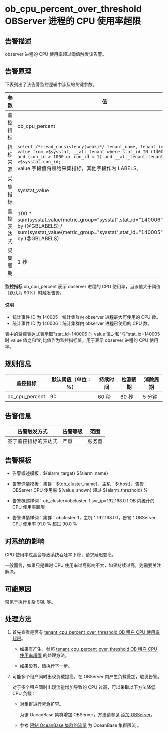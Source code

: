 # ob_cpu_percent_over_threshold OBServer 进程的 CPU 使用率超限

## 告警描述

observer 进程的 CPU 使用率超过阈值触发该告警。

## 告警原理

下表列出了该告警监控逻辑中涉及的关键参数。

|  参数   |                                                                                                                                                              值                                                                                                                                                               |
|-------|------------------------------------------------------------------------------------------------------------------------------------------------------------------------------------------------------------------------------------------------------------------------------------------------------------------------------|
| 监控指标  | ob_cpu_percent                                                                                                                                                                                                                                                                                                               |
| 指标来源  | `select /*+read_consistency(weak)*/ tenant_name, tenant_id, stat_id, value from v$sysstat, __all_tenant where stat_id IN (140005, 140006) and (con_id > 1000 or con_id = 1) and __all_tenant.tenant_id = v$sysstat.con_id;`  </br>value 字段值将赋给采集指标，其他字段作为 LABELS。 |
| 采集指标  | sysstat_value                                                                                                                                                                                                                                                                                                                |
| 监控表达式 | 100 \* sum(sysstat_value{metric_group="sysstat",stat_id="140006",@LABELS}) by (@GBLABELS) / sum(sysstat_value{metric_group="sysstat",stat_id="140005",@LABELS}) by (@GBLABELS)                                                                                                                                               |
| 采集周期  | 1 秒                                                                                                                                                                                                                                                                                                                          |

**监控指标** ob_cpu_percent 表示 observer 进程的 CPU 使用率，当该值大于阈值（默认为 90%）时触发告警。

  <main id="notice" type='explain'>
    <h4>说明</h4>
    <ul>
    <li>统计事件 ID 为 140005：统计集群内 observer 进程最大可使用的 CPU 数。</li>
    <li>统计事件 ID 为 140006：统计集群内 observer 进程已使用的 CPU 数。</li>
    </ul>
  </main>

表中的监控表达式表示取"stat_id=140006 时 value 值之和"与"stat_id=140005 时 value 值之和"的比值作为监控指标值，用于表示 observer 进程的 CPU 使用率。

## 规则信息

|      监控指标      | 默认阈值（单位：%） | 持续时间 | 检测周期 | 消除周期 |
|----------------|------------|------|------|------|
| ob_cpu_percent | 90         | 60 秒 | 60 秒 | 5 分钟 |

## 告警信息

|   告警触发方式   | 告警等级 | 范围  |
|------------|------|-----|
| 基于监控指标的表达式 | 严重   | 服务器 |

## 告警模板

* 告警概述模板：\${alarm_target} ${alarm_name}

* 告警详情模板：集群：\${ob_cluster_name}，主机：\${host}，告警：OBServer CPU 使用率 \${value_shown} 超过 ${alarm_threshold} %

* 告警概述样例：ob_cluster=obcluster-1:svr_ip=192.168.0.1 OB 内统计的 CPU 使用率超限

* 告警详情样例：集群：obcluster-1，主机：192.168.0.1，告警：OBServer CPU 使用率 91.0 % 超过 90.0 %

## 对系统的影响

CPU 使用率过高会导致系统吞吐率下降，请求延迟变高。

一般而言，如果只是瞬时 CPU 使用率过高影响不大，如果持续过高，则需要关注解决。

## 可能原因

常见于执行复杂 SQL 等。

## 处理方法

1. 首先查看是否有 [tenant_cpu_percent_over_threshold OB 租户 CPU 使用率超限](29.tenant_cpu_percent_over_threshold.md)。

   * 如果有产生，参照 [tenant_cpu_percent_over_threshold OB 租户 CPU 使用率超限](29.tenant_cpu_percent_over_threshold.md) 的处理方法。

   * 如果没有，请执行下一步。

2. 可能多个租户同时出现负载提高，在 OBServer 内产生负载叠加，触发告警。

   对于多个租户同时出现流量增加导致的 CPU 过高，可以采取以下方法降低 CPU 负载：
   * 对集群进行紧急扩容。

     为该 OceanBase 集群增加 OBServer，方法请参见 [添加 OBServer](../../4.user-guide-2/4.cluster-features/2.basic-operations/7.manage-observer/1.add-an-observer.md)。

   * 参考 [限制 OceanBase 集群的流量](../5.appendix/5.limit-the-inbound-traffic-of-the-oceanbase-cluster.md) 为 OceanBase 集群限流 。
